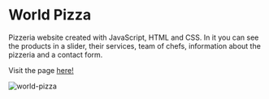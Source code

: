 # World Pizza

Pizzeria website created with JavaScript, HTML and CSS.
In it you can see the products in a slider, their services, team of chefs, information about the pizzeria and a contact form.

Visit the page [here!](https://manueldilena.github.io/world-pizza/)

![world-pizza](https://github.com/user-attachments/assets/f565b42a-4d7b-4f6d-b773-caf796355dcc)
